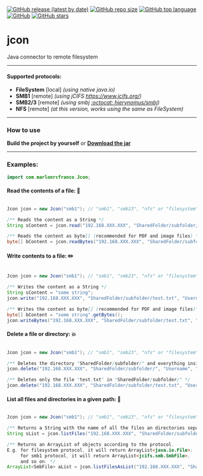[![GitHub release (latest by date)](https://img.shields.io/github/v/release/marlonrcfranco/jcon)](https://github.com/marlonrcfranco/jcon/releases)
[![GitHub repo size](https://img.shields.io/github/repo-size/marlonrcfranco/jcon)](https://github.com/marlonrcfranco/jcon)
[![GitHub top language](https://img.shields.io/github/languages/top/marlonrcfranco/jcon)](https://github.com/marlonrcfranco/jcon)
[![GitHub](https://img.shields.io/github/license/marlonrcfranco/jcon)](https://github.com/marlonrcfranco/jcon/blob/master/LICENSE)
[![GitHub stars](https://img.shields.io/github/stars/marlonrcfranco/jcon?style=social)](https://github.com/marlonrcfranco/jcon/stargazers)

# jcon
Java connector to remote filesystem
****
#### Supported protocols:
- **FileSystem** [local] *(using native java.io)*
- **SMB1** [remote] *(using jCIFS <https://www.jcifs.org/>)*
- **SMB2/3** [remote] *(using smbj [:octocat: hierynomus/smbj](https://github.com/hierynomus/smbj))*
- **NFS** [remote] *(at this version, works using the same as FileSystem)*

****
### How to use
**Build the project by yourself** or **[Download the jar](../master/target/jcon.jar?raw=true "Click to download the jar")**

****

### Examples:
```java
import com.marlonrcfranco.Jcon;
```

#### Read the contents of a file: :page_with_curl:
```java

Jcon jcon = new Jcon("smb1"); // "smb1", "smb23", "nfs" or "filesystem"

/** Reads the content as a String */
String sContent = jcon.read("192.168.XXX.XXX", "SharedFolder/subfolder/test.txt", "Username", "Password");

/** Reads the content as byte[] (recommended for PDF and image files) */
byte[] bContent = jcon.readBytes("192.168.XXX.XXX", "SharedFolder/subfolder/test.txt", "Username", "Password");
```

#### Write contents to a file: :pencil2:
```java

Jcon jcon = new Jcon("smb1"); // "smb1", "smb23", "nfs" or "filesystem"

/** Writes the content as a String */
String sContent = "some string";
jcon.write("192.168.XXX.XXX", "SharedFolder/subfolder/test.txt", "Username", "Password", sContent);

/** Writes the content as byte[] (recommended for PDF and image files)*/
byte[] bContent = "some string".getBytes();
jcon.writeBytes("192.168.XXX.XXX", "SharedFolder/subfolder/test.txt", "Username", "Password", bContent);

```

#### Delete a file or directory: :boom:
```java

Jcon jcon = new Jcon("smb1"); // "smb1", "smb23", "nfs" or "filesystem"

/** Deletes the directory "SharedFolder/subfolder/" and everything inside it */
jcon.delete("192.168.XXX.XXX", "SharedFolder/subfolder/", "Username", "Password");

/** Deletes only the file "test.txt" in "SharedFolder/subfolder/" */
jcon.delete("192.168.XXX.XXX", "SharedFolder/subfolder/test.txt", "Username", "Password");

```


#### List all files and directories in a given path: :open_file_folder:
```java

Jcon jcon = new Jcon("smb1"); // "smb1", "smb23", "nfs" or "filesystem"

/** Returns a String with the name of all the files an directories separated by "\n" */
String sList = jcon.listFiles("192.168.XXX.XXX", "SharedFolder/subfolder/", "Username", "Password");

/** Returns an ArrayList of objects according to the protocol. 
E.g. for filesystem protocol, it will return ArrayList<java.io.File>; 
     for smb1 protocol, it will return ArrayList<jcifs.smb.SmbFile>, 
     and so on. */
ArrayList<SmbFile> aList = jcon.listFilesAsList("192.168.XXX.XXX", "SharedFolder/subfolder/", "Username", "Password");

```
